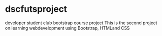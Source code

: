 # dscfutsproject
developer student club bootstrap course project
This is the second project on learning webdevelopment using Bootstrap, HTMLand CSS
